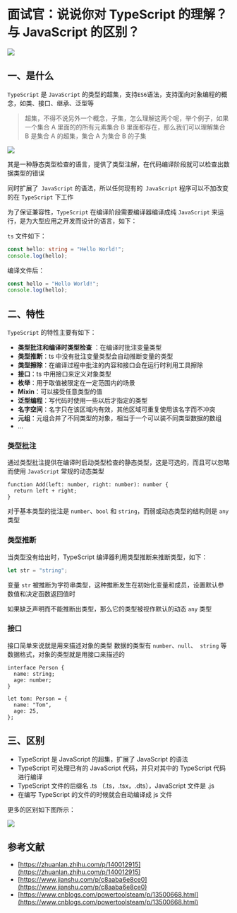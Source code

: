 # 面试官：说说你对 TypeScript 的理解？与 JavaScript 的区别？

![](https://www.oss.tuwei.site/blogsImgs/fe/58cd3580-0950-11ec-8e64-91fdec0f05a1.png)

## 一、是什么

`TypeScript` 是 `JavaScript` 的类型的超集，支持`ES6`语法，支持面向对象编程的概念，如类、接口、继承、泛型等

> 超集，不得不说另外一个概念，子集，怎么理解这两个呢，举个例子，如果一个集合 A 里面的的所有元素集合 B 里面都存在，那么我们可以理解集合 B 是集合 A 的超集，集合 A 为集合 B 的子集

![](https://www.oss.tuwei.site/blogsImgs/fe/61c2c1f0-0950-11ec-a752-75723a64e8f5.png)

其是一种静态类型检查的语言，提供了类型注解，在代码编译阶段就可以检查出数据类型的错误

同时扩展了` JavaScript` 的语法，所以任何现有的` JavaScript` 程序可以不加改变的在 `TypeScript` 下工作

为了保证兼容性，`TypeScript` 在编译阶段需要编译器编译成纯 `JavaScript` 来运行，是为大型应用之开发而设计的语言，如下：

`ts` 文件如下：

```ts
const hello: string = "Hello World!";
console.log(hello);
```

编译文件后：

```js
const hello = "Hello World!";
console.log(hello);
```

## 二、特性

`TypeScript` 的特性主要有如下：

- **类型批注和编译时类型检查** ：在编译时批注变量类型
- **类型推断**：ts 中没有批注变量类型会自动推断变量的类型
- **类型擦除**：在编译过程中批注的内容和接口会在运行时利用工具擦除
- **接口**：ts 中用接口来定义对象类型
- **枚举**：用于取值被限定在一定范围内的场景
- **Mixin**：可以接受任意类型的值
- **泛型编程**：写代码时使用一些以后才指定的类型
- **名字空间**：名字只在该区域内有效，其他区域可重复使用该名字而不冲突
- **元组**：元组合并了不同类型的对象，相当于一个可以装不同类型数据的数组
- ...

### 类型批注

通过类型批注提供在编译时启动类型检查的静态类型，这是可选的，而且可以忽略而使用 `JavaScript` 常规的动态类型

```tsx
function Add(left: number, right: number): number {
  return left + right;
}
```

对于基本类型的批注是 `number`、`bool` 和 `string`，而弱或动态类型的结构则是 `any` 类型

### 类型推断

当类型没有给出时，TypeScript 编译器利用类型推断来推断类型，如下：

```ts
let str = "string";
```

变量 `str` 被推断为字符串类型，这种推断发生在初始化变量和成员，设置默认参数值和决定函数返回值时

如果缺乏声明而不能推断出类型，那么它的类型被视作默认的动态 `any` 类型

### 接口

接口简单来说就是用来描述对象的类型 数据的类型有 `number`、`null`、` string` 等数据格式，对象的类型就是用接口来描述的

```tsx
interface Person {
  name: string;
  age: number;
}

let tom: Person = {
  name: "Tom",
  age: 25,
};
```

## 三、区别

- TypeScript 是 JavaScript 的超集，扩展了 JavaScript 的语法
- TypeScript 可处理已有的 JavaScript 代码，并只对其中的 TypeScript 代码进行编译
- TypeScript 文件的后缀名 .ts （.ts，.tsx，.dts），JavaScript 文件是 .js
- 在编写 TypeScript 的文件的时候就会自动编译成 js 文件

更多的区别如下图所示：

![](https://www.oss.tuwei.site/blogsImgs/fe/6b544040-0950-11ec-8e64-91fdec0f05a1.png)

## 参考文献

- [https://zhuanlan.zhihu.com/p/140012915](https://zhuanlan.zhihu.com/p/140012915)
- [https://www.jianshu.com/p/c8aaba6e8ce0](https://www.jianshu.com/p/c8aaba6e8ce0)
- [https://www.cnblogs.com/powertoolsteam/p/13500668.html](https://www.cnblogs.com/powertoolsteam/p/13500668.html)
